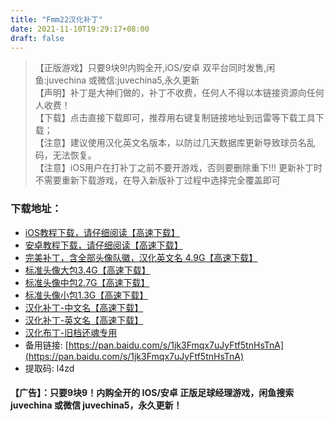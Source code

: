 ```yaml
---
title: "Fmm22汉化补丁"
date: 2021-11-10T19:29:17+08:00
draft: false
---
```

> 【正版游戏】只要9块9!内购全开,iOS/安卓 双平台同时发售,闲鱼:juvechina 或微信:juvechina5,永久更新  
> 【声明】补丁是大神们做的，补丁不收费，任何人不得以本链接资源向任何人收费！  
> 【下载】点击直接下载即可，推荐用右键复制链接地址到迅雷等下载工具下载；  
> 【注意】建议使用汉化英文名版本，以防过几天数据库更新导致球员名乱码，无法恢复。  
> 【注意】iOS用户在打补丁之前不要开游戏，否则要删除重下!!!
>  更新补丁时不需要重新下载游戏，在导入新版补丁过程中选择完全覆盖即可  
### 下载地址：
- [iOS教程下载，请仔细阅读【高速下载】](https://download.juve.cc:8888/fmm_jiaocheng.doc)
- [安卓教程下载，请仔细阅读【高速下载】](https://download.juve.cc:8888/fmm_jiaocheng_android.doc)
- [完美补丁，含全部头像队徽，汉化英文名 4.9G【高速下载】](https://download.juve.cc:8888/fmm22_logo_chinese.rar)
- [标准头像大包3.4G【高速下载】](https://download.juve.cc:8888/pa90.zip)
- [标准头像中包2.7G【高速下载】](https://download.juve.cc:8888/pa100.zip)
- [标准头像小包1.3G【高速下载】](https://download.juve.cc:8888/pa120.zip)
- [汉化补丁-中文名【高速下载】](https://download.juve.cc:8888/22v1_chinese.rar)
- [汉化补丁-英文名【高速下载】](https://download.juve.cc:8888/22v1_eng.rar)
- [汉化布丁-旧档还魂专用](https://download.juve.cc:8888/fmm22_chinese_v2.zip)
- 备用链接: [https://pan.baidu.com/s/1jk3Fmqx7uJyFtf5tnHsTnA](https://pan.baidu.com/s/1jk3Fmqx7uJyFtf5tnHsTnA)
- 提取码: l4zd
#### 【广告】：只要9块9！内购全开的 IOS/安卓 正版足球经理游戏，闲鱼搜索 juvechina 或微信 juvechina5，永久更新！
